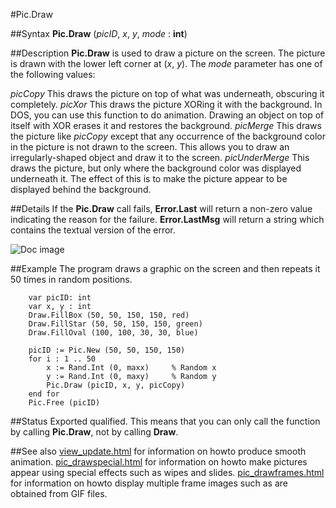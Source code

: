 
#Pic.Draw

##Syntax
**Pic.Draw** (_picID_, _x_, _y_, _mode_ : **int**)



##Description
**Pic.Draw** is used to draw a picture on the screen. The picture is drawn with the lower left corner at (_x_, _y_).
The _mode_ parameter has one of the following values:

_picCopy_ This draws the picture on top of what was underneath, obscuring it completely.
_picXor_ This draws the picture XORing it with the background. In DOS, you can use this function to do animation. Drawing an object on top of itself with XOR erases it and restores the background.
_picMerge_ This draws the picture like _picCopy_ except that any occurrence of the background color in the picture is not drawn to the screen. This allows you to draw an irregularly-shaped object and draw it to the screen.
_picUnderMerge_ This draws the picture, but only where the background color was displayed underneath it. The effect of this is to make the picture appear to be displayed behind the background.




##Details
If the **Pic.Draw** call fails, **Error.Last** will return a non-zero value indicating the reason for the failure. **Error.LastMsg** will return a string which contains the textual version of the error.


![Doc image](pic_draw01.gif)


##Example
The program draws a graphic on the screen and then repeats it 50 times in random positions.


        var picID: int
        var x, y : int
        Draw.FillBox (50, 50, 150, 150, red)
        Draw.FillStar (50, 50, 150, 150, green)
        Draw.FillOval (100, 100, 30, 30, blue)
        
        picID := Pic.New (50, 50, 150, 150)
        for i : 1 .. 50
            x := Rand.Int (0, maxx)     % Random x
            y := Rand.Int (0, maxy)     % Random y
            Pic.Draw (picID, x, y, picCopy)
        end for
        Pic.Free (picID)
##Status
Exported qualified.
This means that you can only call the function by calling **Pic.Draw**, not by calling **Draw**.



##See also
[view_update.html](View.Update) for information on howto produce smooth animation.
[pic_drawspecial.html](Pic.DrawSpecial) for information on howto make pictures appear using special effects such as wipes and slides.
[pic_drawframes.html](Pic.DrawFrames) for information on howto display multiple frame images such as are obtained from GIF files.


